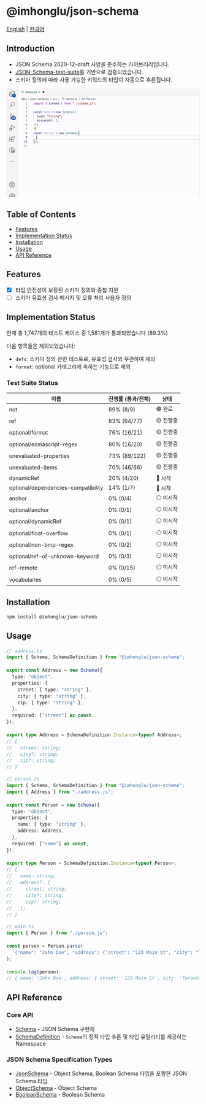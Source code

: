 # @imhonglu/json-schema

[English](./README.md) | [한국어](./README_KR.md)

## Introduction

- JSON Schema 2020-12-draft 사양을 준수하는 라이브러리입니다.
- [JSON-Schema-test-suite](https://github.com/json-schema-org/JSON-Schema-Test-Suite)를 기반으로 검증되었습니다.
- 스키마 정의에 따라 사용 가능한 키워드의 타입이 자동으로 추론됩니다.

![demo-1](./assets/demo.gif)

## Table of Contents

- [Features](#features)
- [Implementation Status](#implementation-status)
- [Installation](#installation)
- [Usage](#usage)
- [API Reference](#api-reference)

## Features

- [x] 타입 안전성이 보장된 스키마 정의와 중첩 지원
- [ ] 스키마 유효성 검사 메시지 및 오류 처리 사용자 정의

## Implementation Status

현재 총 1,747개의 테스트 케이스 중 1,581개가 통과되었습니다 (89.3%)

다음 항목들은 제외되었습니다:

- `defs`: 스키마 정의 관련 테스트로, 유효성 검사와 무관하여 제외
- `format`: optional 카테고리에 속하는 기능으로 제외

### Test Suite Status

| 이름 | 진행률 (통과/전체) | 상태 |
|---------|-----------------|------|
| not | 89% (8/9) | 🟢 완료 |
| ref | 83% (64/77) | 🟡 진행중 |
| optional/format | 76% (16/21) | 🟡 진행중 |
| optional/ecmascript-regex | 80% (16/20) | 🟡 진행중 |
| unevaluated-properties | 73% (89/122) | 🟡 진행중 |
| unevaluated-items | 70% (46/66) | 🟡 진행중 |
| dynamicRef | 20% (4/20) | 🔴 시작 |
| optional/dependencies-compatibility | 14% (1/7) | 🔴 시작 |
| anchor | 0% (0/4) | ⚪ 미시작 |
| optional/anchor | 0% (0/1) | ⚪ 미시작 |
| optional/dynamicRef | 0% (0/1) | ⚪ 미시작 |
| optional/float-overflow | 0% (0/1) | ⚪ 미시작 |
| optional/non-bmp-regex | 0% (0/2) | ⚪ 미시작 |
| optional/ref-of-unknown-keyword | 0% (0/3) | ⚪ 미시작 |
| ref-remote | 0% (0/15) | ⚪ 미시작 |
| vocabularies | 0% (0/5) | ⚪ 미시작 |

## Installation

```bash
npm install @imhonglu/json-schema
```

## Usage

```ts
// address.ts
import { Schema, SchemaDefinition } from "@imhonglu/json-schema";

export const Address = new Schema({
  type: "object",
  properties: {
    street: { type: "string" },
    city: { type: "string" },
    zip: { type: "string" },
  },
  required: ["street"] as const,
});

export type Address = SchemaDefinition.Instance<typeof Address>;
// {
//   street: string;
//   city?: string;
//   zip?: string;
// }
```

```ts
// person.ts
import { Schema, SchemaDefinition } from "@imhonglu/json-schema";
import { Address } from "./address.js";

export const Person = new Schema({
  type: "object",
  properties: {
    name: { type: "string" },
    address: Address,
  },
  required: ["name"] as const,
});

export type Person = SchemaDefinition.Instance<typeof Person>;
// {
//   name: string;
//   address?: {
//     street: string;
//     city?: string;
//     zip?: string;
//   };
// }
```

```ts
// main.ts
import { Person } from "./person.js";

const person = Person.parse(
  '{"name": "John Doe", "address": {"street": "123 Main St", "city": "Toronto", "zip": "M5H 2N2"}}',
);

console.log(person);
// { name: 'John Doe', address: { street: '123 Main St', city: 'Toronto', zip: 'M5H 2N2' } }
```

## API Reference

### Core API

- [Schema](./docs/json-schema.schema.md) - JSON Schema 구현체
- [SchemaDefinition](./docs/json-schema.schemadefinition.md) - `Schema`의 정적 타입 추론 및 타입 유틸리티를 제공하는 Namespace

### JSON Schema Specification Types

- [JsonSchema](./docs/json-schema.jsonschema.md) - Object Schema, Boolean Schema 타입을 포함한 JSON Schema 타입
- [ObjectSchema](./docs/json-schema.objectschema.md) - Object Schema
- [BooleanSchema](./docs/json-schema.booleanschema.md) - Boolean Schema

